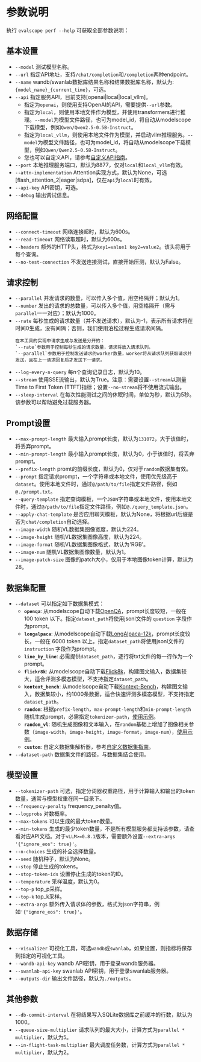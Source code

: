 # 参数说明

执行 `evalscope perf --help` 可获取全部参数说明：


## 基本设置
- `--model` 测试模型名称。
- `--url` 指定API地址，支持`/chat/completion`和`/completion`两种endpoint。
- `--name` wandb/swanlab数据库结果名称和结果数据库名称，默认为: `{model_name}_{current_time}`，可选。
- `--api` 指定服务API，目前支持[openai|local|local_vllm]。
  - 指定为`openai`，则使用支持OpenAI的API，需要提供`--url`参数。
  - 指定为`local`，则使用本地文件作为模型，并使用transformers进行推理。`--model`为模型文件路径，也可为model_id，将自动从modelscope下载模型，例如`Qwen/Qwen2.5-0.5B-Instruct`。
  - 指定为`local_vllm`，则使用本地文件作为模型，并启动vllm推理服务。`--model`为模型文件路径，也可为model_id，将自动从modelscope下载模型，例如`Qwen/Qwen2.5-0.5B-Instruct`。
  - 您也可以自定义API，请参考[自定义API指南](./custom.md/#自定义请求-api)。
- `--port` 本地推理服务端口，默认为8877，仅对`local`和`local_vllm`有效。
- `--attn-implementation` Attention实现方式，默认为None，可选[flash_attention_2|eager|sdpa]，仅在`api`为`local`时有效。
- `--api-key` API密钥，可选。
- `--debug` 输出调试信息。

## 网络配置
- `--connect-timeout` 网络连接超时，默认为600s。
- `--read-timeout` 网络读取超时，默认为600s。
- `--headers` 额外的HTTP头，格式为`key1=value1 key2=value2`。该头将用于每个查询。
- `--no-test-connection` 不发送连接测试，直接开始压测，默认为False。

## 请求控制
- `--parallel` 并发请求的数量，可以传入多个值，用空格隔开；默认为1。
- `--number` 发出的请求的总数量，可以传入多个值，用空格隔开（需与`parallel`一一对应）；默认为1000。
- `--rate` 每秒生成的请求数量（并不发送请求），默认为-1，表示所有请求将在时间0生成，没有间隔；否则，我们使用泊松过程生成请求间隔。
  ```{tip}
  在本工具的实现中请求生成与发送是分开的：
  `--rate`参数用于控制每秒生成的请求数量，请求将放入请求队列。
  `--parallel`参数用于控制发送请求的worker数量，worker将从请求队列获取请求并发送，且在上一请求回复后才发送下一请求。
  ```
- `--log-every-n-query` 每n个查询记录日志，默认为10。
- `--stream` 使用SSE流输出，默认为True。注意：需要设置`--stream`以测量Time to First Token (TTFT)指标；设置`--no-stream`将不使用流式输出。
- `--sleep-interval` 在每次性能测试之间的休眠时间，单位为秒，默认为5秒。该参数可以帮助避免过载服务器。

## Prompt设置
- `--max-prompt-length` 最大输入prompt长度，默认为`131072`，大于该值时，将丢弃prompt。
- `--min-prompt-length` 最小输入prompt长度，默认为0，小于该值时，将丢弃prompt。
- `--prefix-length` promt的前缀长度，默认为0，仅对于`random`数据集有效。
- `--prompt` 指定请求prompt，一个字符串或本地文件，使用优先级高于`dataset`。使用本地文件时，通过`@/path/to/file`指定文件路径，例如`@./prompt.txt`。
- `--query-template` 指定查询模板，一个`JSON`字符串或本地文件，使用本地文件时，通过`@/path/to/file`指定文件路径，例如`@./query_template.json`。
- `--apply-chat-template` 是否应用聊天模板，默认为None，将根据url后缀是否为`chat/completion`自动选择。
- `--image-width` 随机VL数据集图像宽度，默认为224。
- `--image-height` 随机VL数据集图像高度，默认为224。
- `--image-format` 随机VL数据集图像格式，默认为'RGB'。
- `--image-num` 随机VL数据集图像数量，默认为1。
- `--image-patch-size` 图像的patch大小，仅用于本地图像token计算，默认为28。

## 数据集配置
- `--dataset` 可以指定如下数据集模式：
  - **`openqa`**: 从modelscope自动下载[OpenQA](https://www.modelscope.cn/datasets/AI-ModelScope/HC3-Chinese/summary)，prompt长度较短，一般在 100 token 以下。指定`dataset_path`将使用jsonl文件的 `question` 字段作为prompt。
  - **`longalpaca`**: 从modelscope自动下载[LongAlpaca-12k](https://www.modelscope.cn/datasets/AI-ModelScope/LongAlpaca-12k/dataPeview)，prompt长度较长，一般在 6000 token 以上。指定`dataset_path`将使用jsonl文件的 `instruction` 字段作为prompt。
  - **`line_by_line`**: 必需提供`dataset_path`，逐行将txt文件的每一行作为一个prompt。
  - **`flickr8k`**: 从modelscope自动下载[Flick8k](https://www.modelscope.cn/datasets/clip-benchmark/wds_flickr8k/dataPeview)，构建图文输入，数据集较大，适合评测多模态模型，不支持指定`dataset_path`。
  - **`kontext_bench`**: 从modelscope自动下载[Kontext-Bench](https://modelscope.cn/datasets/black-forest-labs/kontext-bench/dataPeview)，构建图文输入，数据集较小，约1000条数据，适合快速评测多模态模型，不支持指定`dataset_path`。
  - **`random`**: 根据`prefix-length`，`max-prompt-length`和`min-prompt-length`随机生成prompt，必需指定`tokenizer-path`，[使用示例](./examples.md#使用random数据集)。
  - **`random_vl`**: 随机生成图像和文本输入，在`random`基础上增加了图像相关参数（`image-width`，`image-height`，`image-format`，`image-num`），[使用示例](./examples.md#使用random图文数据集)。
  - **`custom`**: 自定义数据集解析器，参考[自定义数据集指南](custom.md/#自定义数据集)。
- `--dataset-path` 数据集文件的路径，与数据集结合使用。

## 模型设置
- `--tokenizer-path` 可选，指定分词器权重路径，用于计算输入和输出的token数量，通常与模型权重在同一目录下。
- `--frequency-penalty` frequency_penalty值。
- `--logprobs` 对数概率。
- `--max-tokens` 可以生成的最大token数量。
- `--min-tokens` 生成的最少token数量，不是所有模型服务都支持该参数，请查看对应API文档。对于`vLLM>=0.8.1`版本，需要额外设置`--extra-args '{"ignore_eos": true}'`。
- `--n-choices` 生成的补全选择数量。
- `--seed` 随机种子，默认为None。
- `--stop` 停止生成的tokens。
- `--stop-token-ids` 设置停止生成的token的ID。
- `--temperature` 采样温度，默认为0。
- `--top-p` top_p采样。
- `--top-k` top_k采样。
- `--extra-args` 额外传入请求体的参数，格式为json字符串，例如`'{"ignore_eos": true}'`。

## 数据存储
- `--visualizer` 可视化工具，可选`wandb`或`swanlab`，如果设置，则指标将保存到指定的可视化工具。
- `--wandb-api-key` wandb API密钥，用于登录wandb服务器。
- `--swanlab-api-key` swanlab API密钥，用于登录swanlab服务器。
- `--outputs-dir` 输出文件路径，默认为`./outputs`。

## 其他参数
- `--db-commit-interval` 在将结果写入SQLite数据库之前缓冲的行数，默认为1000。
- `--queue-size-multiplier` 请求队列的最大大小，计算方式为`parallel * multiplier`，默认为5。
- `--in-flight-task-multiplier` 最大调度任务数，计算方式为`parallel * multiplier`，默认为2。
